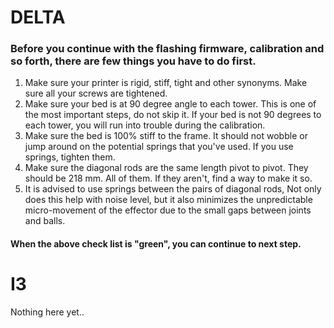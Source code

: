 # DELTA
### Before you continue with the flashing firmware, calibration and so forth, there are few things you have to do first.
1. Make sure your printer is rigid, stiff, tight and other synonyms. Make sure all your screws are tightened.
2. Make sure your bed is at 90 degree angle to each tower. This is one of the most important steps, do not skip it. If your bed is not 90 degrees to each tower, you will run into trouble during the calibration.
3. Make sure the bed is 100% stiff to the frame. It should not wobble or jump around on the potential springs that you've used. If you use springs, tighten them.
4. Make sure the diagonal rods are the same length pivot to pivot. They should be 218 mm. All of them. If they aren't, find a way to make it so.
5. It is advised to use springs between the pairs of diagonal rods, Not only does this help with noise level, but it also minimizes the unpredictable micro-movement of the effector due to the small gaps between joints and balls.

#### When the above check list is "green", you can continue to next step.

# I3
Nothing here yet..